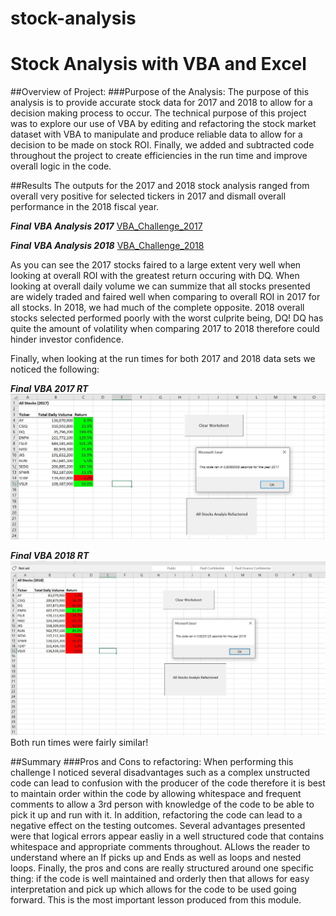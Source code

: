 # stock-analysis
# Stock Analysis with VBA and Excel

##Overview of Project:
###Purpose of the Analysis:
The purpose of this analysis is to provide accurate stock data for 2017 and 2018 to allow for a decision making process to occur. The technical purpose of this project was to explore our use of VBA by editing and refactoring the stock market dataset with VBA to manipulate and produce reliable data to allow for a decision to be made on stock ROI. Finally, we added and subtracted code throughout the project to create efficiencies in the run time and improve overall logic in the code. 

##Results
The outputs for the 2017 and 2018 stock analysis ranged from overall very positive for selected tickers in 2017 and dismall overall performance in the 2018 fiscal year.

***Final VBA Analysis 2017***
[VBA_Challenge_2017](https://github.com/Nimamotiee/stock-analysis/blob/main/Resources/2017%20Stock%20Analysis%20Output.JPG)


***Final VBA Analysis 2018***
[VBA_Challenge_2018](https://github.com/Nimamotiee/stock-analysis/blob/main/Resources/2018%20Stock%20Analysis%20Output.JPG)

As you can see the 2017 stocks faired to a large extent very well when looking at overall ROI with the greatest return occuring with DQ. When looking at overall daily volume we can summize that all stocks presented are widely traded and faired well when comparing to overall ROI in 2017 for all stocks.
In 2018, we had much of the complete opposite. 2018 overall stocks selected performed poorly with the worst culprite being, DQ! DQ has quite the amount of volatility when comparing 2017 to 2018 therefore could hinder investor confidence.  

Finally, when looking at the run times for both 2017 and 2018 data sets we noticed the following:

***Final VBA 2017 RT***
![name-of-you-image](https://github.com/Nimamotiee/stock-analysis/blob/main/Resources/VBA_Challenge_2017.png)

***Final VBA 2018 RT***
![name-of-you-image](https://github.com/Nimamotiee/stock-analysis/blob/main/Resources/VBA_Challenge_2018.png)
Both run times were fairly similar!


##Summary
###Pros and Cons to refactoring:
When performing this challenge I noticed several disadvantages such as a complex unstructed code can lead to confusion with the producer of the code therefore it is best to maintain order within the code by allowing whitespace and frequent comments to allow a 3rd person with knowledge of the code to be able to pick it up and run with it. In addition, refactoring the code can lead to a negative effect on the testing outcomes.
Several advantages presented were that logical errors appear easliy in a well structured code that contains whitespace and appropriate comments throughout. ALlows the reader to understand where an If picks up and Ends as well as loops and nested loops.
Finally, the pros and cons are really structured around one specific thing: if the code is well maintained and orderly then that allows for easy interpretation and pick up which allows for the code to be used going forward. This is the most important lesson produced from this module. 



